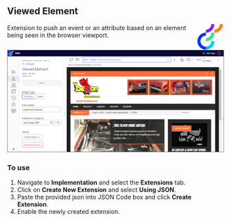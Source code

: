 ## Viewed Element

<img src="../img/opti_logo.png" align="right" alt="Optimizely" width="60" height="60" />

Extension to push an event or an attribute based on an element being seen in the browser viewport.

<p align="left">
  <img src="../img/viewed_element.png" alt="Viewed element extension" width="750" border="1" style="border: 1px solid grey;" />
</p>

### To use

1. Navigate to **Implementation** and select the **Extensions** tab.
2. Click on **Create New Extension** and select **Using JSON**.
3. Paste the provided json into JSON Code box and click **Create Extension**.
4. Enable the newly created extension.
